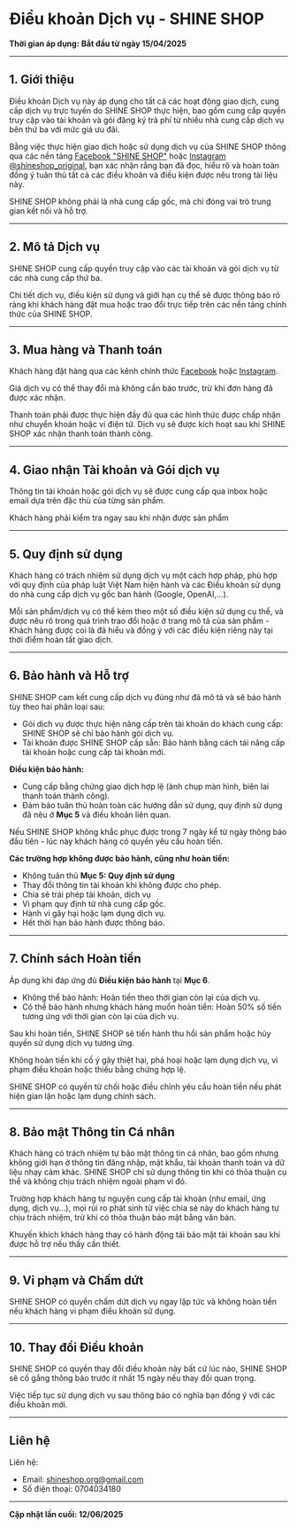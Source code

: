 # Điều khoản Dịch vụ - SHINE SHOP

**Thời gian áp dụng:** **Bắt đầu từ ngày 15/04/2025**

---

## 1. Giới thiệu

Điều khoản Dịch vụ này áp dụng cho tất cả các hoạt động giao dịch, cung cấp dịch vụ trực tuyến do SHINE SHOP thực hiện, bao gồm cung cấp quyền truy cập vào tài khoản và gói đăng ký trả phí từ nhiều nhà cung cấp dịch vụ bên thứ ba với mức giá ưu đãi.

Bằng việc thực hiện giao dịch hoặc sử dụng dịch vụ của SHINE SHOP thông qua các nền tảng [Facebook "SHINE SHOP"](https://www.facebook.com/shineshop.original) hoặc [Instagram @shineshop\_original](https://www.instagram.com/shineshop_original), bạn xác nhận rằng bạn đã đọc, hiểu rõ và hoàn toàn đồng ý tuân thủ tất cả các điều khoản và điều kiện được nêu trong tài liệu này.

SHINE SHOP không phải là nhà cung cấp gốc, mà chỉ đóng vai trò trung gian kết nối và hỗ trợ.

---

## 2. Mô tả Dịch vụ

SHINE SHOP cung cấp quyền truy cập vào các tài khoản và gói dịch vụ từ các nhà cung cấp thứ ba.

Chi tiết dịch vụ, điều kiện sử dụng và giới hạn cụ thể sẽ được thông báo rõ ràng khi khách hàng đặt mua hoặc trao đổi trực tiếp trên các nền tảng chính thức của SHINE SHOP.

---

## 3. Mua hàng và Thanh toán

Khách hàng đặt hàng qua các kênh chính thức [Facebook](https://www.facebook.com/shineshop.original) hoặc [Instagram](https://www.instagram.com/shineshop_original).

Giá dịch vụ có thể thay đổi mà không cần báo trước, trừ khi đơn hàng đã được xác nhận.

Thanh toán phải được thực hiện đầy đủ qua các hình thức được chấp nhận như chuyển khoản hoặc ví điện tử. Dịch vụ sẽ được kích hoạt sau khi SHINE SHOP xác nhận thanh toán thành công.

---

## 4. Giao nhận Tài khoản và Gói dịch vụ

Thông tin tài khoản hoặc gói dịch vụ sẽ được cung cấp qua inbox hoặc email dựa trên đặc thù của từng sản phẩm.

Khách hàng phải kiểm tra ngay sau khi nhận được sản phẩm

---

## 5. Quy định sử dụng

Khách hàng có trách nhiệm sử dụng dịch vụ một cách hợp pháp, phù hợp với quy định của pháp luật Việt Nam hiện hành và các Điều khoản sử dụng do nhà cung cấp dịch vụ gốc ban hành (Google, OpenAI,...).

Mỗi sản phẩm/dịch vụ có thể kèm theo một số điều kiện sử dụng cụ thể, và được nêu rõ trong quá trình trao đổi hoặc ở trang mô tả của sản phẩm - Khách hàng được coi là đã hiểu và đồng ý với các điều kiện riêng này tại thời điểm hoàn tất giao dịch.

---

## 6. Bảo hành và Hỗ trợ

SHINE SHOP cam kết cung cấp dịch vụ đúng như đã mô tả và sẽ bảo hành tùy theo hai phân loại sau:
- Gói dịch vụ được thực hiện nâng cấp trên tài khoản do khách cung cấp: SHINE SHOP sẽ chỉ bảo hành gói dịch vụ.
- Tài khoản được SHINE SHOP cấp sẵn: Bảo hành bằng cách tái nâng cấp tài khoản hoặc cung cấp tài khoản mới.

**Điều kiện bảo hành:**

* Cung cấp bằng chứng giao dịch hợp lệ (ảnh chụp màn hình, biên lai thanh toán thành công).
* Đảm bảo tuân thủ hoàn toàn các hướng dẫn sử dụng, quy định sử dụng đã nêu ở **Mục 5** và điều khoản liên quan.

Nếu SHINE SHOP không khắc phục được trong 7 ngày kể từ ngày thông báo đầu tiên - lúc này khách hàng có quyền yêu cầu hoàn tiền.

**Các trường hợp không được bảo hành, cũng như hoàn tiền:**

* Không tuân thủ **Mục 5: Quy định sử dụng**
* Thay đổi thông tin tài khoản khi không được cho phép.
* Chia sẻ trái phép tài khoản, dịch vụ
* Vi phạm quy định từ nhà cung cấp gốc.
* Hành vi gây hại hoặc lạm dụng dịch vụ.
* Hết thời hạn bảo hành được thông báo.

---

## 7. Chính sách Hoàn tiền

Áp dụng khi đáp ứng đủ **Điều kiện bảo hành** tại **Mục 6**.

* Không thể bảo hành: Hoàn tiền theo thời gian còn lại của dịch vụ.
* Có thể bảo hành nhưng khách hàng muốn hoàn tiền: Hoàn 50% số tiền tương ứng với thời gian còn lại của dịch vụ.

Sau khi hoàn tiền, SHINE SHOP sẽ tiến hành thu hồi sản phẩm hoặc hủy quyền sử dụng dịch vụ tương ứng.

Không hoàn tiền khi cố ý gây thiệt hại, phá hoại hoặc lạm dụng dịch vụ, vi phạm điều khoản hoặc thiếu bằng chứng hợp lệ.

SHINE SHOP có quyền từ chối hoặc điều chỉnh yêu cầu hoàn tiền nếu phát hiện gian lận hoặc lạm dụng chính sách.

---

## 8. Bảo mật Thông tin Cá nhân

Khách hàng có trách nhiệm tự bảo mật thông tin cá nhân, bao gồm nhưng không giới hạn ở thông tin đăng nhập, mật khẩu, tài khoản thanh toán và dữ liệu nhạy cảm khác. SHINE SHOP chỉ sử dụng thông tin khi có thỏa thuận cụ thể và không chịu trách nhiệm ngoài phạm vi đó.

Trường hợp khách hàng tự nguyện cung cấp tài khoản (như email, ứng dụng, dịch vụ...), mọi rủi ro phát sinh từ việc chia sẻ này do khách hàng tự chịu trách nhiệm, trừ khi có thỏa thuận bảo mật bằng văn bản.

Khuyến khích khách hàng thay có hành động tái bảo mật tài khoản sau khi được hỗ trợ nếu thấy cần thiết.

---

## 9. Vi phạm và Chấm dứt

SHINE SHOP có quyền chấm dứt dịch vụ ngay lập tức và không hoàn tiền nếu khách hàng vi phạm điều khoản sử dụng.

---

## 10. Thay đổi Điều khoản

SHINE SHOP có quyền thay đổi điều khoản này bất cứ lúc nào, SHINE SHOP sẽ cố gắng thông báo trước ít nhất 15 ngày nếu thay đổi quan trọng.

Việc tiếp tục sử dụng dịch vụ sau thông báo có nghĩa bạn đồng ý với các điều khoản mới.

---

## Liên hệ

Liên hệ:
- Email: [shineshop.org@gmail.com](mailto:shineshop.org@gmail.com)
- Số điện thoại: 0704034180

---

**Cập nhật lần cuối: 12/06/2025**


